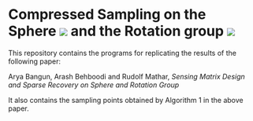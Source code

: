 # Compressed Sampling on the Sphere <img src="https://latex.codecogs.com/gif.latex?\mathbb{S}^2" />  and the Rotation group <img src="https://latex.codecogs.com/gif.latex?\mathrm{SO}(3)" />

This repository contains the programs for replicating the results of the following paper:

Arya Bangun, Arash Behboodi and Rudolf Mathar, *Sensing Matrix Design and Sparse Recovery on Sphere and Rotation Group*

It also contains the sampling points obtained by Algorithm 1 in the above paper.
